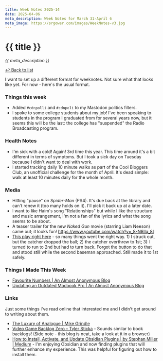 ```yaml
---
title: Week Notes 2025-14
date: 2025-04-06
meta_description: Week Notes for March 31-April 6
meta_image: https://srgower.com/images/WeekNotes-v3.jpg
---
```


# {{ title }}


*{{ meta_description }}*

[↩ Back to list](/weeknotes/)


I want to set up a different format for weeknotes. Not sure what that looks like yet. For now - here's the usual format.

### Things this week 

- Added `#cdnpolli` and `#cdnpoli` to my Mastodon politics filters. 
- I spoke to some college students about my job! I've been speaking to students in the program I graduated from for several years now, but it seems this will be the last: the college has "suspended" the Radio Broadcasting program. 

### Health Notes

- I'm sick with a cold! Again! 3rd time this year. This time around it's a bit different in terms of symptoms. But I took a sick day on Tuesday because I didn't want to deal with work. 
- I started tracking daily 10 minute walks as part of the Cool Bloggers Club, an unofficial challenge for the month of April. It's dead simple: walk at least 10 minutes daily for the whole month. 

### Media 

- Hitting "pause" on *Spider-Man* (PS4). It's due back at the library and can't renew it (too many holds on it). I'll pick it back up at a later date. 
- I want to like Haim's song "Relationships" but while I like the structure and music arrangement, I'm not a fan of the lyrics and what the song seems to be about. 
- A teaser trailer for the new *Naked Gun* movie (starring Liam Neeson) came out; it looks fun! https://www.youtube.com/watch?v=_8-N8IIq_8I
- [This play right here](https://youtu.be/p3isXBso_BU?si=QeBECHnQuFrExEsl) - so many things went the right way. 1) I struck out, but the catcher dropped the ball; 2) the catcher overthrew to 1st; 3) I turned to run to 2nd but had to turn back. Forgot the button to do that and stood still while the second baseman approached. Still made it to 1st safely. 


### Things I Made This Week
- [Favourite Numbers | An Almost Anonymous Blog](https://lwgrs.bearblog.dev/favourite-numbers/)
- [Updating an Outdated Macbook Pro | An Almost Anonymous Blog](https://lwgrs.bearblog.dev/updating-an-outdated-macbook-pro/)


### Links 

Just some things I've read online that interested me and I didn't get around to writing about them. 
- [The Luxury of Analogue | Mike Grindle](https://mikegrindle.com/posts/analogue)
- [Video Game Backlog Zero – Tyler Sticka](https://tylersticka.com/journal/video-game-backlog-zero/) - Sounds similar to book backlogs! (Side note - this blog is neat, take a look at it in a browser)
- [How to Install, Activate, and Update Obsidian Plugins | by Stephan Miller | Medium](https://archive.ph/VGeq0) - I'm enjoying Obsidian and now finding plugins that will further enhance my experience. This was helpful for figuring out how to install them.

